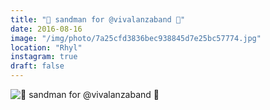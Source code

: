 ```yaml
---
title: "🌾 sandman for @vivalanzaband 🌾"
date: 2016-08-16
image: "/img/photo/7a25cfd3836bec938845d7e25bc57774.jpg"
location: "Rhyl"
instagram: true
draft: false
---
```


![🌾 sandman for @vivalanzaband 🌾](/img/photo/7a25cfd3836bec938845d7e25bc57774.jpg)
